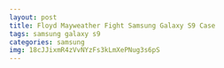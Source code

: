```yaml
---
layout: post
title: Floyd Mayweather Fight Samsung Galaxy S9 Case
tags: samsung galaxy s9
categories: samsung
img: 18cJJixmR4zVvNYzFs3kLmXePNug3s6pS
---
```

